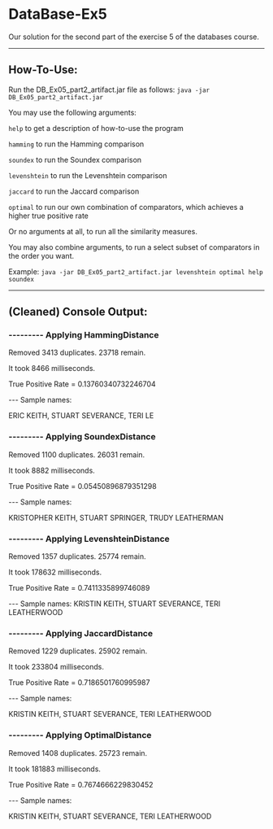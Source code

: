 # DataBase-Ex5
Our solution for the second part of the exercise 5 of the databases course.

___________________________________________________________________________________
## How-To-Use:

Run the DB_Ex05_part2_artifact.jar file as follows:
`java -jar DB_Ex05_part2_artifact.jar`

You may use the following arguments:

`help` to get a description of how-to-use the program

`hamming` to run the Hamming comparison

`soundex` to run the Soundex comparison

`levenshtein` to run the Levenshtein comparison

`jaccard` to run the Jaccard comparison

`optimal` to run our own combination of comparators, which achieves a higher true positive rate

Or no arguments at all, to run all the similarity measures.

You may also combine arguments, to run a select subset of comparators in the order you want.

Example:
`java -jar DB_Ex05_part2_artifact.jar levenshtein optimal help soundex`

___________________________________________________________________________________
## (Cleaned) Console Output:

### --------- Applying HammingDistance

Removed 3413 duplicates. 23718 remain.

It took 8466 milliseconds.

True Positive Rate = 0.13760340732246704

--- Sample names:

ERIC KEITH,
STUART SEVERANCE,
TERI LE

### --------- Applying SoundexDistance

Removed 1100 duplicates. 26031 remain.

It took 8882 milliseconds.

True Positive Rate = 0.05450896879351298

--- Sample names:

KRISTOPHER KEITH,
STUART SPRINGER,
TRUDY LEATHERMAN

### --------- Applying LevenshteinDistance

Removed 1357 duplicates. 25774 remain.

It took 178632 milliseconds.

True Positive Rate = 0.7411335899746089


--- Sample names:
KRISTIN KEITH,
STUART SEVERANCE,
TERI LEATHERWOOD

### --------- Applying JaccardDistance

Removed 1229 duplicates. 25902 remain.

It took 233804 milliseconds.

True Positive Rate = 0.7186501760995987

--- Sample names:

KRISTIN KEITH,
STUART SEVERANCE,
TERI LEATHERWOOD

### --------- Applying OptimalDistance

Removed 1408 duplicates. 25723 remain.

It took 181883 milliseconds.

True Positive Rate = 0.7674666229830452

--- Sample names:

KRISTIN KEITH,
STUART SEVERANCE,
TERI LEATHERWOOD

